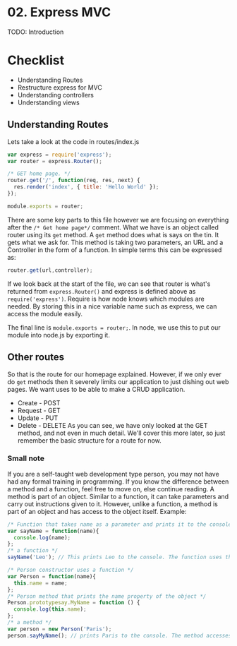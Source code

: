 # 02. Express MVC
TODO: Introduction

# Checklist
* Understanding Routes
* Restructure express for MVC
* Understanding controllers
* Understanding views

## Understanding Routes
Lets take a look at the code in routes/index.js
```javascript
var express = require('express');
var router = express.Router();

/* GET home page. */
router.get('/', function(req, res, next) {
  res.render('index', { title: 'Hello World' });
});

module.exports = router;
```
There are some key parts to this file however we are focusing on everything after the `/* Get home page*/` comment.
What we have is an object called router using its `get` method. A `get` method does what is says on the tin. It gets what we ask for. This method is taking two parameters, an URL and a Controller in the form of a function.
In simple terms this can be expressed as:
```javascript
router.get(url,controller);
```
If we look back at the start of the file, we can see that router is what's returned from `express.Router()` and express is defined above as `require('express')`. Require is how node knows which modules are needed. By storing this in a nice variable name such as express, we can access the module easily.

The final line is `module.exports = router;`. In node, we use this to put our module into node.js by exporting it.

## Other routes
So that is the route for our homepage explained. However, if we only ever do `get` methods then it severely limits our application to just dishing out web pages. We want uses to be able to make a CRUD application.
* Create - POST
* Request - GET
* Update - PUT
* Delete - DELETE
As you can see, we have only looked at the GET method, and not even in much detail. We'll cover this more later, so just remember the basic structure for a route for now.

### Small note
If you are a self-taught web development type person, you may not have had any formal training in programming. If you know the difference between a method and a function, feel free to move on, else continue reading.
A method is part of an object. Similar to a function, it can take parameters and carry out instructions given to it. However, unlike a function, a method is part of an object and has access to the object itself. Example:
```javascript
/* Function that takes name as a parameter and prints it to the console */
var sayName = function(name){
  console.log(name);
};
/* a function */
sayName('Leo'); // This prints Leo to the console. The function uses the parameter passed to it.

/* Person constructor uses a function */
var Person = function(name){
  this.name = name;
};
/* Person method that prints the name property of the object */
Person.prototypesay.MyName = function () {
  console.log(this.name);
};
/* a method */
var person = new Person('Paris');
person.sayMyName(); // prints Paris to the console. The method accesses the name property of the person object.
```
